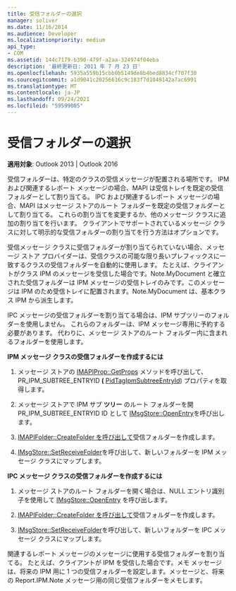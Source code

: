 ```yaml
---
title: 受信フォルダーの選択
manager: soliver
ms.date: 11/16/2014
ms.audience: Developer
ms.localizationpriority: medium
api_type:
- COM
ms.assetid: 144c7179-b390-479f-a2aa-324974f04eba
description: '最終更新日: 2011 年 7 月 23 日'
ms.openlocfilehash: 5935a559b15cbb0b5149de8b4bed8834cf707f30
ms.sourcegitcommit: a1d9041c20256616c9c183f7d1049142a7ac6991
ms.translationtype: MT
ms.contentlocale: ja-JP
ms.lasthandoff: 09/24/2021
ms.locfileid: "59599005"
---
```

# <a name="selecting-a-receive-folder"></a>受信フォルダーの選択

  
  
**適用対象**: Outlook 2013 | Outlook 2016 
  
受信フォルダーは、特定のクラスの受信メッセージが配置される場所です。 IPM および関連するレポート メッセージの場合、MAPI は受信トレイを既定の受信フォルダーとして割り当てる。 IPC および関連するレポート メッセージの場合、MAPI はメッセージ ストアのルート フォルダーを既定の受信フォルダーとして割り当てる。 これらの割り当てを変更するか、他のメッセージ クラスに追加の割り当てを行います。 クライアントでサポートされているメッセージ クラスに対して明示的な受信フォルダーの割り当てを行う方法はオプションです。
  
受信メッセージ クラスに受信フォルダーが割り当てられていない場合、メッセージ ストア プロバイダーは、受信クラスの可能な限り長いプレフィックスに一致するクラスの受信フォルダーを自動的に使用します。 たとえば、クライアントがクラス IPM のメッセージを受信した場合です。Note.MyDocument と確立された受信フォルダーは IPM メッセージの受信トレイのみです。このメッセージは IPM のため受信トレイに配置されます。Note.MyDocument は、基本クラス IPM から派生します。
  
IPC メッセージの受信フォルダーを割り当てる場合は、IPM サブツリーのフォルダーを使用しません。 これらのフォルダーは、IPM メッセージ専用に予約する必要があります。 代わりに、メッセージ ストアのルート フォルダー内に含まれるフォルダーを使用します。 
  
 **IPM メッセージ クラスの受信フォルダーを作成するには**
  
1. メッセージ ストアの [IMAPIProp::GetProps](imapiprop-getprops.md) メソッドを呼び出して、PR_IPM_SUBTREE_ENTRYID **(** [PidTagIpmSubtreeEntryId](pidtagipmsubtreeentryid-canonical-property.md)) プロパティを取得します。 
    
2. メッセージ ストアで IPM サブ **ツリー** のルート フォルダーを開PR_IPM_SUBTREE_ENTRYID ID として [IMsgStore::OpenEntry](imsgstore-openentry.md)を呼び出します。 
    
3. [IMAPIFolder::CreateFolder を呼び出して](imapifolder-createfolder.md)受信フォルダーを作成します。 
    
4. [IMsgStore::SetReceiveFolder](imsgstore-setreceivefolder.md)を呼び出して、新しいフォルダーを IPM メッセージ クラスにマップします。 
    
 **IPC メッセージ クラスの受信フォルダーを作成するには**
  
1. メッセージ ストアのルート フォルダーを開く場合は、NULL エントリ識別子を使用して [IMsgStore::OpenEntry](imsgstore-openentry.md) を呼び出します。 
    
2. [IMAPIFolder::CreateFolder を呼び出して](imapifolder-createfolder.md)受信フォルダーを作成します。 
    
3. [IMsgStore::SetReceiveFolder](imsgstore-setreceivefolder.md)を呼び出して、新しいフォルダーを IPC メッセージ クラスにマップします。 
    
関連するレポート メッセージのメッセージに使用する受信フォルダーを割り当てる。 たとえば、クライアントが IPM を受信した場合です。メモ メッセージは、将来の IPM 用に 1 つの受信フォルダーを設定します。メッセージと、将来の Report.IPM.Note メッセージ用の同じ受信フォルダーをメモします。
  

